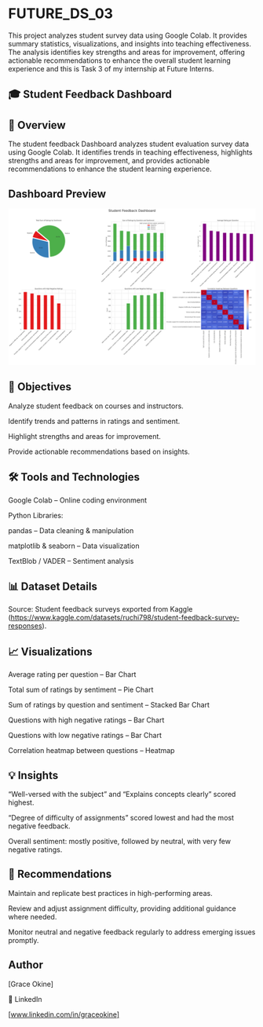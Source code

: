 # FUTURE_DS_03
This project analyzes student  survey data using Google Colab. It provides summary statistics, visualizations, and insights into teaching effectiveness. The analysis identifies key strengths and areas for improvement, offering actionable recommendations to enhance the overall student learning experience and this is Task 3 of my internship at Future Interns.

## 🎓 Student Feedback Dashboard

## 📖 Overview

The student feedback Dashboard analyzes student evaluation survey data using Google Colab. It identifies trends in teaching effectiveness, highlights strengths and areas for improvement, and provides actionable recommendations to enhance the student learning experience.


## Dashboard Preview
![Student Feedback Dashboard](student%20feedback%20dashboard.png)



## 🎯 Objectives

Analyze student feedback on courses and instructors.

Identify trends and patterns in ratings and sentiment.

Highlight strengths and areas for improvement.

Provide actionable recommendations based on insights.


## 🛠 Tools and Technologies

Google Colab – Online coding environment

Python Libraries:

pandas – Data cleaning & manipulation

matplotlib & seaborn – Data visualization

TextBlob / VADER – Sentiment analysis

## 📊 Dataset Details

Source: Student feedback surveys exported from Kaggle (https://www.kaggle.com/datasets/ruchi798/student-feedback-survey-responses).


## 📈 Visualizations

Average rating per question – Bar Chart

Total sum of ratings by sentiment – Pie Chart

Sum of ratings by question and sentiment – Stacked Bar Chart

Questions with high negative ratings – Bar Chart

Questions with low negative ratings – Bar Chart

Correlation heatmap between questions – Heatmap

## 💡 Insights

“Well-versed with the subject” and “Explains concepts clearly” scored highest.

“Degree of difficulty of assignments” scored lowest and had the most negative feedback.

Overall sentiment: mostly positive, followed by neutral, with very few negative ratings.


## 📌 Recommendations

Maintain and replicate best practices in high-performing areas.

Review and adjust assignment difficulty, providing additional guidance where needed.

Monitor neutral and negative feedback regularly to address emerging issues promptly.


## Author

[Grace Okine]

🔗 LinkedIn

[www.linkedin.com/in/graceokine]  
 
